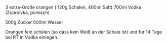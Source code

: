 3 extra-Große orangen  ( 120g Schalen, 400ml Saft)
700ml Vodka (Zubroivka, polnisch)

500g Zucker 
500ml Wasser

Orangen fein schälen (so dass kein Weiß an der Schale ist) und für 14 Tage bei RT in Vodka einlegen.
